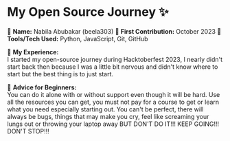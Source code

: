 # My Open Source Journey ✨

👤 **Name:** Nabila Abubakar (beela303)
📅 **First Contribution:** October 2023
🔧 **Tools/Tech Used:** Python, JavaScript, Git, GitHub

🌟 **My Experience:**  
I started my open-source journey during Hacktoberfest 2023, I nearly didn't start back then because I was a little bit nervous and didn't know where to start but the best thing is to just start.

📌 **Advice for Beginners:**  
You can do it alone with or without support even though it will be hard.
Use all the resources you can get, you must not pay for a course to get or learn what you need especially starting out.
You can't be perfect, there will always be bugs, things that may make you cry, feel like screaming your lungs out or throwing your laptop away BUT DON'T DO IT!!! KEEP GOING!!! DON'T STOP!!!
